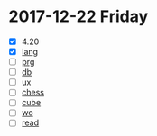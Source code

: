 
2017-12-22 Friday
======

- [x] 4.20
- [x] [lang](https://github.com/ttltrk/ELSE/blob/master/LAN/ENG/LAN.MD) 
- [ ] [prg](https://github.com/ttltrk/PRG)
- [ ] [db](https://github.com/ttltrk/DB)
- [ ] [ux](https://github.com/ttltrk/ELSE/tree/master/SHELL)
- [ ] [chess](https://github.com/ttltrk/ELSE/blob/master/CHESS/CHESS.MD)
- [ ] [cube](https://github.com/ttltrk/ELSE/blob/master/CUBE/CUBE.MD)
- [ ] [wo](https://github.com/ttltrk/ELSE/blob/master/PWR/PWR.MD)
- [ ] [read](https://github.com/ttltrk/BKS/blob/master/README.MD)
